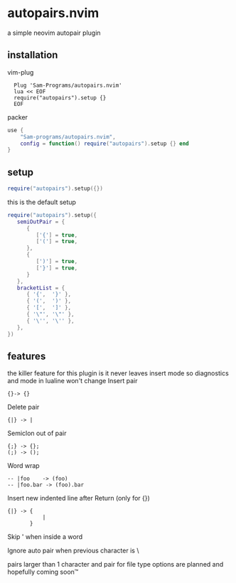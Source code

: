 # autopairs.nvim
a simple neovim autopair plugin 
## installation
vim-plug
```vim
  Plug 'Sam-Programs/autopairs.nvim'
  lua << EOF
  require("autopairs").setup {}
  EOF
```
packer
```lua
use {
    "Sam-programs/autopairs.nvim",
    config = function() require("autopairs").setup {} end
}
```
## setup
``` lua 
require("autopairs").setup({})
```
this is the default setup
```lua
require("autopairs").setup({
   semiOutPair = {
      {
         ['{'] = true,
         ['('] = true,
      },
      {
         [')'] = true,
         ['}'] = true,
      }
   },
   bracketList = {
      { '{',  '}' },
      { '(',  ')' },
      { '[',  ']' },
      { '\"', '\"' },
      { '\'', '\'' },
   },
})
```
## features
the killer feature for this plugin is it never leaves insert mode
so diagnostics and mode in lualine  won't change
Insert pair
```
{}-> {}
```
Delete pair
```
{|} -> |
```
Semiclon out of pair
```
{;} -> {};
(;) -> ();
```
Word wrap
```
-- |foo    -> (foo)
-- |foo.bar -> (foo).bar
```
Insert new indented line after Return (only for {})
```
{|} -> {
           |
       }
```
Skip ' when inside a word

Ignore auto pair when previous character is \

pairs larger than 1 character and pair for file type options are planned and hopefully coming soon™
